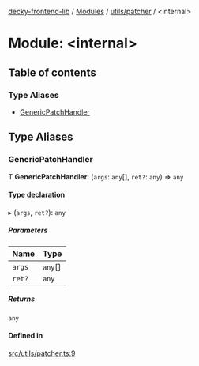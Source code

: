 [decky-frontend-lib](../README.md) / [Modules](../modules.md) / [utils/patcher](utils_patcher.md) / <internal\>

# Module: <internal\>

## Table of contents

### Type Aliases

- [GenericPatchHandler](utils_patcher._internal_.md#genericpatchhandler)

## Type Aliases

### GenericPatchHandler

Ƭ **GenericPatchHandler**: (`args`: `any`[], `ret?`: `any`) => `any`

#### Type declaration

▸ (`args`, `ret?`): `any`

##### Parameters

| Name | Type |
| :------ | :------ |
| `args` | `any`[] |
| `ret?` | `any` |

##### Returns

`any`

#### Defined in

[src/utils/patcher.ts:9](https://github.com/SteamDeckHomebrew/decky-frontend-lib/blob/ed0b92d/src/utils/patcher.ts#L9)
